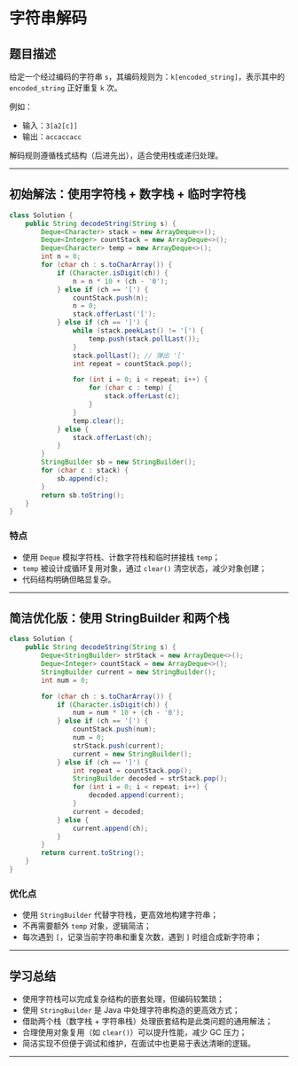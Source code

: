 
# 字符串解码

## 题目描述

给定一个经过编码的字符串 `s`，其编码规则为：`k[encoded_string]`，表示其中的 `encoded_string` 正好重复 `k` 次。

例如：
- 输入：`3[a2[c]]`
- 输出：`accaccacc`

解码规则遵循栈式结构（后进先出），适合使用栈或递归处理。

---

## 初始解法：使用字符栈 + 数字栈 + 临时字符栈

```java
class Solution {
    public String decodeString(String s) {
        Deque<Character> stack = new ArrayDeque<>();
        Deque<Integer> countStack = new ArrayDeque<>();
        Deque<Character> temp = new ArrayDeque<>();
        int n = 0;
        for (char ch : s.toCharArray()) {
            if (Character.isDigit(ch)) {
                n = n * 10 + (ch - '0');
            } else if (ch == '[') {
                countStack.push(n);
                n = 0;
                stack.offerLast('[');
            } else if (ch == ']') {
                while (stack.peekLast() != '[') {
                    temp.push(stack.pollLast());
                }
                stack.pollLast(); // 弹出 '['
                int repeat = countStack.pop();

                for (int i = 0; i < repeat; i++) {
                    for (char c : temp) {
                        stack.offerLast(c);
                    }
                }
                temp.clear();
            } else {
                stack.offerLast(ch);
            }
        }
        StringBuilder sb = new StringBuilder();
        for (char c : stack) {
            sb.append(c);
        }
        return sb.toString();
    }
}
```

### 特点

- 使用 `Deque` 模拟字符栈、计数字符栈和临时拼接栈 `temp`；
- `temp` 被设计成循环复用对象，通过 `clear()` 清空状态，减少对象创建；
- 代码结构明确但略显复杂。

---

## 简洁优化版：使用 StringBuilder 和两个栈

```java
class Solution {
    public String decodeString(String s) {
        Deque<StringBuilder> strStack = new ArrayDeque<>();
        Deque<Integer> countStack = new ArrayDeque<>();
        StringBuilder current = new StringBuilder();
        int num = 0;

        for (char ch : s.toCharArray()) {
            if (Character.isDigit(ch)) {
                num = num * 10 + (ch - '0');
            } else if (ch == '[') {
                countStack.push(num);
                num = 0;
                strStack.push(current);
                current = new StringBuilder();
            } else if (ch == ']') {
                int repeat = countStack.pop();
                StringBuilder decoded = strStack.pop();
                for (int i = 0; i < repeat; i++) {
                    decoded.append(current);
                }
                current = decoded;
            } else {
                current.append(ch);
            }
        }
        return current.toString();
    }
}
```

### 优化点

- 使用 `StringBuilder` 代替字符栈，更高效地构建字符串；
- 不再需要额外 `temp` 对象，逻辑简洁；
- 每次遇到 `[`，记录当前字符串和重复次数，遇到 `]` 时组合成新字符串；

---

## 学习总结

- 使用字符栈可以完成复杂结构的嵌套处理，但编码较繁琐；
- 使用 `StringBuilder` 是 Java 中处理字符串构造的更高效方式；
- 借助两个栈（数字栈 + 字符串栈）处理嵌套结构是此类问题的通用解法；
- 合理使用对象复用（如 `clear()`）可以提升性能，减少 GC 压力；
- 简洁实现不但便于调试和维护，在面试中也更易于表达清晰的逻辑。

---


